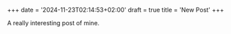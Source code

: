 +++
date = '2024-11-23T02:14:53+02:00'
draft = true
title = 'New Post'
+++

A really interesting post of mine.
